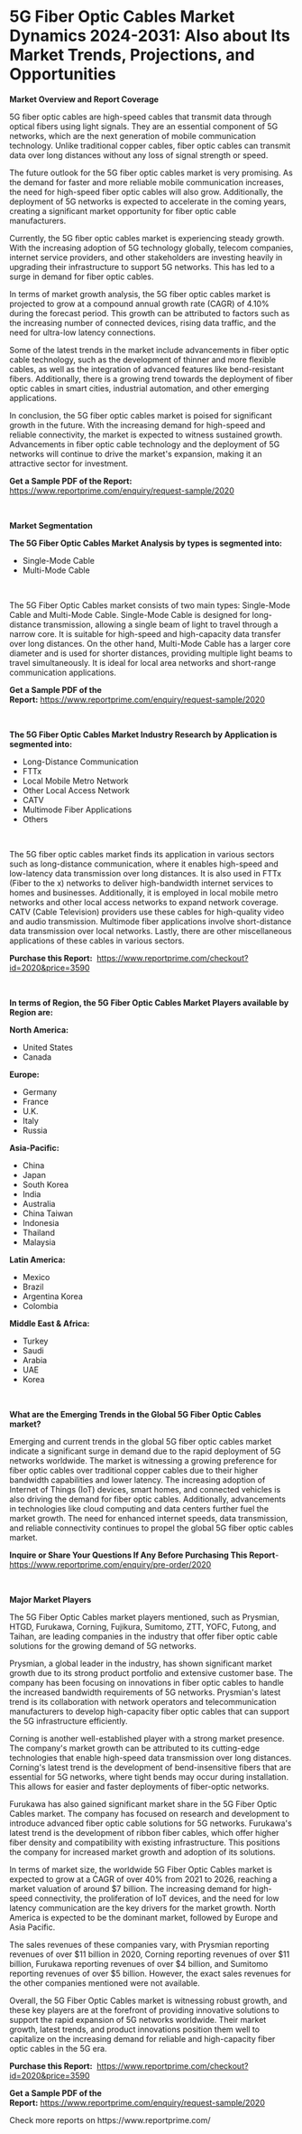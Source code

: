 <p><h1>5G Fiber Optic Cables Market Dynamics 2024-2031: Also about Its Market Trends, Projections, and Opportunities</h1></p><p><strong>Market Overview and Report Coverage</strong></p>
<p><p>5G fiber optic cables are high-speed cables that transmit data through optical fibers using light signals. They are an essential component of 5G networks, which are the next generation of mobile communication technology. Unlike traditional copper cables, fiber optic cables can transmit data over long distances without any loss of signal strength or speed.</p><p>The future outlook for the 5G fiber optic cables market is very promising. As the demand for faster and more reliable mobile communication increases, the need for high-speed fiber optic cables will also grow. Additionally, the deployment of 5G networks is expected to accelerate in the coming years, creating a significant market opportunity for fiber optic cable manufacturers.</p><p>Currently, the 5G fiber optic cables market is experiencing steady growth. With the increasing adoption of 5G technology globally, telecom companies, internet service providers, and other stakeholders are investing heavily in upgrading their infrastructure to support 5G networks. This has led to a surge in demand for fiber optic cables.</p><p>In terms of market growth analysis, the 5G fiber optic cables market is projected to grow at a compound annual growth rate (CAGR) of 4.10% during the forecast period. This growth can be attributed to factors such as the increasing number of connected devices, rising data traffic, and the need for ultra-low latency connections.</p><p>Some of the latest trends in the market include advancements in fiber optic cable technology, such as the development of thinner and more flexible cables, as well as the integration of advanced features like bend-resistant fibers. Additionally, there is a growing trend towards the deployment of fiber optic cables in smart cities, industrial automation, and other emerging applications.</p><p>In conclusion, the 5G fiber optic cables market is poised for significant growth in the future. With the increasing demand for high-speed and reliable connectivity, the market is expected to witness sustained growth. Advancements in fiber optic cable technology and the deployment of 5G networks will continue to drive the market's expansion, making it an attractive sector for investment.</p></p>
<p><strong>Get a Sample PDF of the Report:</strong> <a href="https://www.reportprime.com/enquiry/request-sample/2020">https://www.reportprime.com/enquiry/request-sample/2020</a></p>
<p>&nbsp;</p>
<p><strong>Market Segmentation</strong></p>
<p><strong>The 5G Fiber Optic Cables Market Analysis by types is segmented into:</strong></p>
<p><ul><li>Single-Mode Cable</li><li>Multi-Mode Cable</li></ul></p>
<p>&nbsp;</p>
<p><p>The 5G Fiber Optic Cables market consists of two main types: Single-Mode Cable and Multi-Mode Cable. Single-Mode Cable is designed for long-distance transmission, allowing a single beam of light to travel through a narrow core. It is suitable for high-speed and high-capacity data transfer over long distances. On the other hand, Multi-Mode Cable has a larger core diameter and is used for shorter distances, providing multiple light beams to travel simultaneously. It is ideal for local area networks and short-range communication applications.</p></p>
<p><strong>Get a Sample PDF of the Report:</strong>&nbsp;<a href="https://www.reportprime.com/enquiry/request-sample/2020">https://www.reportprime.com/enquiry/request-sample/2020</a></p>
<p>&nbsp;</p>
<p><strong>The 5G Fiber Optic Cables Market Industry Research by Application is segmented into:</strong></p>
<p><ul><li>Long-Distance Communication</li><li>FTTx</li><li>Local Mobile Metro Network</li><li>Other Local Access Network</li><li>CATV</li><li>Multimode Fiber Applications</li><li>Others</li></ul></p>
<p>&nbsp;</p>
<p><p>The 5G fiber optic cables market finds its application in various sectors such as long-distance communication, where it enables high-speed and low-latency data transmission over long distances. It is also used in FTTx (Fiber to the x) networks to deliver high-bandwidth internet services to homes and businesses. Additionally, it is employed in local mobile metro networks and other local access networks to expand network coverage. CATV (Cable Television) providers use these cables for high-quality video and audio transmission. Multimode fiber applications involve short-distance data transmission over local networks. Lastly, there are other miscellaneous applications of these cables in various sectors.</p></p>
<p><strong>Purchase this Report:</strong>&nbsp; <a href="https://www.reportprime.com/checkout?id=2020&price=3590">https://www.reportprime.com/checkout?id=2020&price=3590</a></p>
<p>&nbsp;</p>
<p><strong>In terms of Region, the 5G Fiber Optic Cables Market Players available by Region are:</strong></p>
<p>
    <p> <strong> North America: </strong>
        <ul>
            <li>United States</li>
            <li>Canada</li>
        </ul>
        </p> 
    <p> <strong> Europe: </strong>
        <ul>
            <li>Germany</li>
            <li>France</li>
            <li>U.K.</li>
            <li>Italy</li>
            <li>Russia</li>
        </ul>
        </p> 
    <p> <strong> Asia-Pacific: </strong>
        <ul>
            <li>China</li>
            <li>Japan</li>
            <li>South Korea</li>
            <li>India</li>
            <li>Australia</li>
            <li>China Taiwan</li>
            <li>Indonesia</li>
            <li>Thailand</li>
            <li>Malaysia</li>
        </ul>
        </p> 
    <p> <strong> Latin America: </strong>
        <ul>
            <li>Mexico</li>
            <li>Brazil</li>
            <li>Argentina Korea</li>
            <li>Colombia</li>
        </ul>
        </p> 
    <p> <strong> Middle East & Africa: </strong>
        <ul>
            <li>Turkey</li>
            <li>Saudi</li>
            <li>Arabia</li>
            <li>UAE</li>
            <li>Korea</li>
        </ul>
    </p>
    </p>
<p>&nbsp;</p>
<p><strong>What are the Emerging Trends in the Global 5G Fiber Optic Cables market?</strong></p>
<p><p>Emerging and current trends in the global 5G fiber optic cables market indicate a significant surge in demand due to the rapid deployment of 5G networks worldwide. The market is witnessing a growing preference for fiber optic cables over traditional copper cables due to their higher bandwidth capabilities and lower latency. The increasing adoption of Internet of Things (IoT) devices, smart homes, and connected vehicles is also driving the demand for fiber optic cables. Additionally, advancements in technologies like cloud computing and data centers further fuel the market growth. The need for enhanced internet speeds, data transmission, and reliable connectivity continues to propel the global 5G fiber optic cables market.</p></p>
<p><strong>Inquire or Share Your Questions If Any Before Purchasing This Report</strong>- <a href="https://www.reportprime.com/enquiry/pre-order/2020">https://www.reportprime.com/enquiry/pre-order/2020</a></p>
<p>&nbsp;</p>
<p><strong>Major Market Players</strong></p>
<p><p>The 5G Fiber Optic Cables market players mentioned, such as Prysmian, HTGD, Furukawa, Corning, Fujikura, Sumitomo, ZTT, YOFC, Futong, and Taihan, are leading companies in the industry that offer fiber optic cable solutions for the growing demand of 5G networks.</p><p>Prysmian, a global leader in the industry, has shown significant market growth due to its strong product portfolio and extensive customer base. The company has been focusing on innovations in fiber optic cables to handle the increased bandwidth requirements of 5G networks. Prysmian's latest trend is its collaboration with network operators and telecommunication manufacturers to develop high-capacity fiber optic cables that can support the 5G infrastructure efficiently.</p><p>Corning is another well-established player with a strong market presence. The company's market growth can be attributed to its cutting-edge technologies that enable high-speed data transmission over long distances. Corning's latest trend is the development of bend-insensitive fibers that are essential for 5G networks, where tight bends may occur during installation. This allows for easier and faster deployments of fiber-optic networks.</p><p>Furukawa has also gained significant market share in the 5G Fiber Optic Cables market. The company has focused on research and development to introduce advanced fiber optic cable solutions for 5G networks. Furukawa's latest trend is the development of ribbon fiber cables, which offer higher fiber density and compatibility with existing infrastructure. This positions the company for increased market growth and adoption of its solutions.</p><p>In terms of market size, the worldwide 5G Fiber Optic Cables market is expected to grow at a CAGR of over 40% from 2021 to 2026, reaching a market valuation of around $7 billion. The increasing demand for high-speed connectivity, the proliferation of IoT devices, and the need for low latency communication are the key drivers for the market growth. North America is expected to be the dominant market, followed by Europe and Asia Pacific.</p><p>The sales revenues of these companies vary, with Prysmian reporting revenues of over $11 billion in 2020, Corning reporting revenues of over $11 billion, Furukawa reporting revenues of over $4 billion, and Sumitomo reporting revenues of over $5 billion. However, the exact sales revenues for the other companies mentioned were not available.</p><p>Overall, the 5G Fiber Optic Cables market is witnessing robust growth, and these key players are at the forefront of providing innovative solutions to support the rapid expansion of 5G networks worldwide. Their market growth, latest trends, and product innovations position them well to capitalize on the increasing demand for reliable and high-capacity fiber optic cables in the 5G era.</p></p>
<p><strong>Purchase this Report:</strong>&nbsp;&nbsp;<a href="https://www.reportprime.com/checkout?id=2020&price=3590">https://www.reportprime.com/checkout?id=2020&price=3590</a></p>
<p></p>
<p><strong>Get a Sample PDF of the Report:</strong>&nbsp;<a href="https://www.reportprime.com/enquiry/request-sample/2020">https://www.reportprime.com/enquiry/request-sample/2020</a></p>
<p>Check more reports on https://www.reportprime.com/</p>